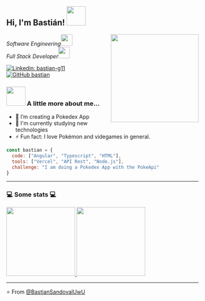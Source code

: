 <h2> Hi, I'm Bastián! <img src="https://media0.giphy.com/media/v1.Y2lkPTc5MGI3NjExanV3ZGZ1OGk2NnpwY2J4ZG1hZ3AzbXAwNWlyZGE3cGZvOWhndHZzZyZlcD12MV9pbnRlcm5hbF9naWZfYnlfaWQmY3Q9Zw/YnLs8X0I04Rtp467fN/giphy.gif" width="50"></h2>
<img align='right' src="https://media3.giphy.com/media/v1.Y2lkPTc5MGI3NjExd2N0bGNwemQ4MjJicGxjMzFobTcwbzVneHFoeTNzZDZxOXh3eWhwdSZlcD12MV9pbnRlcm5hbF9naWZfYnlfaWQmY3Q9Zw/gvxtFWGDYoHM9TZsEl/giphy.gif" width="230">
<p><em>Software Engineering<img src="https://media.giphy.com/media/MB75OzWrpUMOWfBHg0/giphy.gif" width="30"></br>Full Stack Developer<img src="https://media.giphy.com/media/lRLzrbhmh5pFf4jOga/giphy.gif" width="30">
</em></p>

[![Linkedin: bastian-g11](https://img.shields.io/badge/-bastian-\-sandoval-blue?style=flat-square&logo=Linkedin&logoColor=white&link=https://www.linkedin.com/in/bastián-sandoval-labraña-13115622b/)](https://www.linkedin.com/in/bastián-sandoval-labraña-13115622b/)
[![GitHub bastian](https://img.shields.io/github/followers/BastianSandovalUwU?label=follow&style=social)](https://github.com/BastianSandovalUwU)


### <img src="https://media1.giphy.com/media/v1.Y2lkPTc5MGI3NjExNzVsaHZvaHNqbnFuNWs1eHpyMWpvNGRobzl4bGR4OGQ0cHR2Y2FieCZlcD12MV9pbnRlcm5hbF9naWZfYnlfaWQmY3Q9Zw/X1f83aLeeNjWXkMaMe/giphy.gif" width="50"> A little more about me...

- :telescope: I’m creating a Pokedex App
- :seedling: I'm currently studying new technologies
- :zap: Fun fact: I love Pokémon and videgames in general.


```javascript
const bastian = {
  code: ["Angular", "Typescript", "HTML"],
  tools: ["Vercel", "API Rest", "Node.js"],
  challenge: "I am doing a Pokedex App with the PokeApi"
}
```

---
### :computer: Some stats :computer:

<a href="https://github.com/BastianSandovalUwU">
  <img height="180em" src="https://github-readme-stats.vercel.app/api?username=BastianSandovalUwU&theme=dark&show_icons=true" />
  <img height="180em" src="https://github-readme-stats.vercel.app/api/top-langs/?username=BastianSandovalUwU&theme=dark&layout=compact" />
</a>

---

:star:️ From [@BastianSandovalUwU](https://github.com/BastianSandovalUwU)